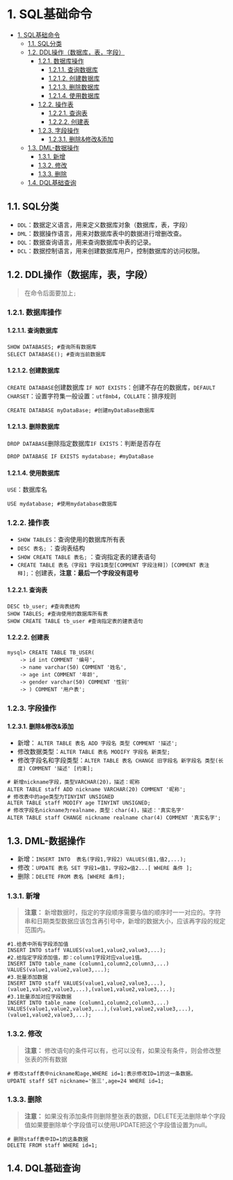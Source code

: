 # 1. SQL基础命令

- [1. SQL基础命令](#1-sql基础命令)
  - [1.1. SQL分类](#11-sql分类)
  - [1.2. DDL操作（数据库，表，字段）](#12-ddl操作数据库表字段)
    - [1.2.1. 数据库操作](#121-数据库操作)
      - [1.2.1.1. 查询数据库](#1211-查询数据库)
      - [1.2.1.2. 创建数据库](#1212-创建数据库)
      - [1.2.1.3. 删除数据库](#1213-删除数据库)
      - [1.2.1.4. 使用数据库](#1214-使用数据库)
    - [1.2.2. 操作表](#122-操作表)
      - [1.2.2.1. 查询表](#1221-查询表)
      - [1.2.2.2. 创建表](#1222-创建表)
    - [1.2.3. 字段操作](#123-字段操作)
      - [1.2.3.1. 删除\&修改\&添加](#1231-删除修改添加)
  - [1.3. DML-数据操作](#13-dml-数据操作)
    - [1.3.1. 新增](#131-新增)
    - [1.3.2. 修改](#132-修改)
    - [1.3.3. 删除](#133-删除)
  - [1.4. DQL基础查询](#14-dql基础查询)


## 1.1. SQL分类

- `DDL`：数据定义语言，用来定义数据库对象（数据库，表，字段）
- `DML`：数据操作语言，用来对数据库表中的数据进行增删改查。
- `DQL`：数据查询语言，用来查询数据库中表的记录。
- `DCL`：数据控制语言，用来创建数据库用户，控制数据库的访问权限。

## 1.2. DDL操作（数据库，表，字段）

> 在命令后面要加上`;`

### 1.2.1. 数据库操作

#### 1.2.1.1. 查询数据库

```shell
SHOW DATABASES; #查询所有数据库
SELECT DATABASE(); #查询当前数据库
```

#### 1.2.1.2. 创建数据库

`CREATE DATABASE`创建数据库 `IF NOT EXISTS`：创建不存在的数据库，`DEFAULT CHARSET`：设置字符集一般设置：`utf8mb4`，`COLLATE`：排序规则

```shell
CREATE DATABASE myDataBase; #创建myDataBase数据库
```

#### 1.2.1.3. 删除数据库

`DROP DATABASE`删除指定数据库`IF EXISTS`：判断是否存在

```shell
DROP DATABASE IF EXISTS mydatabase; #myDataBase
```

#### 1.2.1.4. 使用数据库

`USE`：数据库名

```shell
USE mydatabase; #使用mydatabase数据库
```

### 1.2.2. 操作表

- `SHOW TABLES`：查询使用的数据库所有表
- `DESC 表名;` ：查询表结构
- `SHOW CREATE TABLE 表名;` ：查询指定表的建表语句
- `CREATE TABLE 表名（字段1 字段1类型[COMMENT 字段注释]）[COMMENT 表注释];`：创建表，**注意：最后一个字段没有逗号**

#### 1.2.2.1. 查询表

```shell
DESC tb_user; #查询表结构
SHOW TABLES; #查询使用的数据库所有表
SHOW CREATE TABLE tb_user #查询指定表的建表语句
```

#### 1.2.2.2. 创建表

```shell
mysql> CREATE TABLE TB_USER(
    -> id int COMMENT '编号',
    -> name varchar(50) COMMENT '姓名',
    -> age int COMMENT '年龄',
    -> gender varchar(50) COMMENT '性别'
    -> ) COMMENT '用户表';
```

### 1.2.3. 字段操作

#### 1.2.3.1. 删除&修改&添加

- 新增： `ALTER TABLE 表名 ADD 字段名 类型 COMMENT '描述';`
- 修改数据类型：`ALTER TABLE 表名 MODIFY 字段名 新类型;`
- 修改字段名和字段类型：`ALTER TABLE 表名 CHANGE 旧字段名 新字段名 类型(长度) COMMENT '描述' [约束];`

```shell
# 新增nickname字段，类型VARCHAR(20)，描述：昵称
ALTER TABLE staff ADD nickname VARCHAR(20) COMMENT '昵称';
# 修改表中的age类型为TINYINT UNSIGNED
ALTER TABLE staff MODIFY age TINYINT UNSIGNED;
# 修改字段名nickname为realname，类型：char(4)，描述：'真实名字'
ALTER TABLE staff CHANGE nickname realname char(4) COMMENT '真实名字';
```

## 1.3. DML-数据操作

- 新增：`INSERT INTO  表名(字段1,字段2) VALUES(值1,值2,...);`
- 修改：`UPDATE 表名 SET 字段1=值1，字段2=值2...[ WHERE 条件 ];`
- 删除：`DELETE FROM 表名 [WHERE 条件];`

### 1.3.1. 新增

> **注意：** 新增数据时，指定的字段顺序需要与值的顺序时一一对应的。字符串和日期类型数据应该包含再引号中，新增的数据大小，应该再字段的规定范围内。

```shell
#1.给表中所有字段添加值
INSERT INTO staff VALUES(value1,value2,value3,...);
#2.给指定字段添加值，即：column1字段对应value1值。
INSERT INTO table_name (column1,column2,column3,...) 
VALUES(value1,value2,value3,...);
#3.批量添加数据
INSERT INTO staff VALUES(value1,value2,value3,...),(value1,value2,value3,...),(value1,value2,value3,...);
#3.1批量添加对应字段数据
INSERT INTO table_name (column1,column2,column3,...) 
VALUES(value1,value2,value3,...),(value1,value2,value3,...),(value1,value2,value3,...);
```

### 1.3.2. 修改

> **注意：** 修改语句的条件可以有，也可以没有，如果没有条件，则会修改整张表的所有数据

```shell
# 修改staff表中nickname和age,WHERE id=1:表示修改ID=1的这一条数据。
UPDATE staff SET nickname='张三',age=24 WHERE id=1;
```

### 1.3.3. 删除

> **注意：** 如果没有添加条件则删除整张表的数据，DELETE无法删除单个字段值如果要删除单个字段值可以使用UPDATE把这个字段值设置为null。

```shell
# 删除staff表中ID=1的这条数据
DELETE FROM staff WHERE id=1;
```

## 1.4. DQL基础查询
